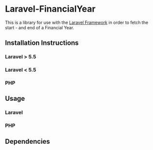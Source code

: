 # Laravel-FinancialYear
This is a library for use with the [Laravel Framework](https://github.com/laravel/laravel) in order to fetch the start - and end of a Financial Year.

## Installation Instructions
### Laravel > 5.5

### Laravel < 5.5

### PHP

## Usage
### Laravel

### PHP

## Dependencies
